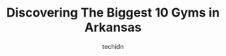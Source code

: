 ---
layout: ampstory
image: https://i0.wp.com/paketmu.com/wp-content/uploads/2023/06/arkansas-muscle-gym-0-in-arkansas-1686370325.jpeg?resize=640,853
author: techidn
featured: false
description: Explore the diverse Gym scene in Arkansas, home to an incredible selection of 10 establishments catering to every taste. Whether youre in search of iconic favorites or undiscovered treasure
title: Discovering The Biggest 10 Gyms in Arkansas
cover:
   title: Discovering The Biggest 10 Gyms in Arkansas
   subtitle: RICKPATE
   background: https://paketmu.com/wp-content/uploads/2023/06/arkansas-muscle-gym-0-in-arkansas-1686370325.jpeg

pages: 
 - layout: thirds
   top: <h1>#1 Planet Fitness</h1>
   bottom: "<p>Nice. Clean. Doesnt smell like a gym.You go in, scan in by yourself.None of the employees look at you, speak to you or smile at you. So you can get right to your workout</p>"
   background: https://paketmu.com/wp-content/uploads/2023/06/arkansas-muscle-gym-1-in-arkansas-1686370326.jpeg
   backgroundblur: true
 - layout: thirds
   top: <h1>#2 Planet Fitness</h1>
   bottom: "<p>Good afternoon.I used your facilities today in North Little Rock. . I am hitting at least one PF in each state over the next month.  Planet Fitness has a quality product</p>"
   background: https://paketmu.com/wp-content/uploads/2023/06/arkansas-muscle-gym-2-in-arkansas-1686370327.jpeg
   cta:
      link: https://paketmu.com/discovering-the-biggest-10-gyms-in-arkansas/
      text: Discovering The Biggest 10 Gyms in Arkansas
 - layout: thirds
   top: <h1>#3 Planet Fitness</h1>
   bottom: "<p>I started coming to this gym about 4 years ago with my bestfriend!! It has really gone down hill in major way. There is almost always a paper towel machine out of paper t</p>"
   background: https://paketmu.com/wp-content/uploads/2023/06/arkansas-muscle-gym-3-in-arkansas-1686370328.jpeg
   cta:
      link: https://paketmu.com/discovering-the-biggest-10-gyms-in-arkansas/
      text: Discovering The Biggest 10 Gyms in Arkansas
 - layout: thirds
   top: <h1>#4 Planet Fitness</h1>
   bottom: "<p>2901 S Olive St, Pine Bluff, AR 71603, United States</p>"
   background: https://images.unsplash.com/photo-1567095761054-7a02e69e5c43?ixlib=rb-4.0.3&ixid=MnwxMjA3fDB8MHxwaG90by1wYWdlfHx8fGVufDB8fHx8&auto=format&fit=crop&w=640&h=853&q=80
   cta:
      link: https://paketmu.com/discovering-the-biggest-10-gyms-in-arkansas/
      text: Discovering The Biggest 10 Gyms in Arkansas
 - layout: thirds
   top: <h1>#5 Conway Regional Health & Fitness Center</h1>
   bottom: "<p>700 Salem Rd, Conway, AR 72034, United States</p>"
   background: https://images.unsplash.com/photo-1489694553447-4c9339da310d?ixlib=rb-4.0.3&ixid=MnwxMjA3fDB8MHxwaG90by1wYWdlfHx8fGVufDB8fHx8&auto=format&fit=crop&w=640&h=853&q=80
   cta:
      link: https://paketmu.com/discovering-the-biggest-10-gyms-in-arkansas/
      text: Discovering The Biggest 10 Gyms in Arkansas
 - layout: thirds
   top: <h1>#6 10 Fitness - Searcy</h1>
   bottom: "<p>2205 W Beebe Capps Expy, Searcy, AR 72143, United States</p>"
   background: https://images.unsplash.com/photo-1561679660-d00ee1e0dc8e?ixlib=rb-4.0.3&ixid=MnwxMjA3fDB8MHxwaG90by1wYWdlfHx8fGVufDB8fHx8&auto=format&fit=crop&w=640&h=853&q=80
   cta:
      link: https://paketmu.com/discovering-the-biggest-10-gyms-in-arkansas/
      text: Discovering The Biggest 10 Gyms in Arkansas
 - layout: thirds
   top: <h1>#7 Fitness One</h1>
   bottom: "<p>1607 Empire St, Lowell, AR 72745, United States</p>"
   background: https://images.unsplash.com/photo-1613843873231-1447db182f97?ixlib=rb-4.0.3&ixid=MnwxMjA3fDB8MHxwaG90by1wYWdlfHx8fGVufDB8fHx8&auto=format&fit=crop&w=640&h=853&q=80
   cta:
      link: https://paketmu.com/discovering-the-biggest-10-gyms-in-arkansas/
      text: Discovering The Biggest 10 Gyms in Arkansas
 - layout: thirds
   middle: Continue reading...
   background: https://images.unsplash.com/photo-1614648718611-0635f29016cb?ixlib=rb-4.0.3&ixid=MnwxMjA3fDB8MHxwaG90by1wYWdlfHx8fGVufDB8fHx8&auto=format&fit=crop&w=640&h=853&q=80
   cta:
      link: https://paketmu.com/discovering-the-biggest-10-gyms-in-arkansas/
      text: Discovering The Biggest 10 Gyms in Arkansas
      
---